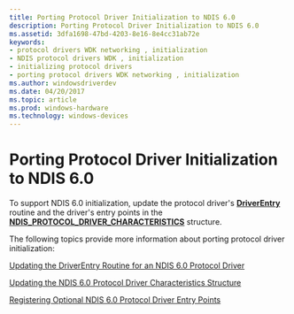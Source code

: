 ```yaml
---
title: Porting Protocol Driver Initialization to NDIS 6.0
description: Porting Protocol Driver Initialization to NDIS 6.0
ms.assetid: 3dfa1698-47bd-4203-8e16-8e4cc31ab72e
keywords:
- protocol drivers WDK networking , initialization
- NDIS protocol drivers WDK , initialization
- initializing protocol drivers
- porting protocol drivers WDK networking , initialization
ms.author: windowsdriverdev
ms.date: 04/20/2017
ms.topic: article
ms.prod: windows-hardware
ms.technology: windows-devices
---
```


# Porting Protocol Driver Initialization to NDIS 6.0





To support NDIS 6.0 initialization, update the protocol driver's [**DriverEntry**](https://msdn.microsoft.com/library/windows/hardware/ff544113) routine and the driver's entry points in the [**NDIS\_PROTOCOL\_DRIVER\_CHARACTERISTICS**](https://msdn.microsoft.com/library/windows/hardware/ff566825) structure.

The following topics provide more information about porting protocol driver initialization:

[Updating the DriverEntry Routine for an NDIS 6.0 Protocol Driver](updating-the-driverentry-routine-for-an-ndis-6-0-protocol-driver.md)

[Updating the NDIS 6.0 Protocol Driver Characteristics Structure](updating-the-ndis-6-0-protocol-driver-characteristics-structure.md)

[Registering Optional NDIS 6.0 Protocol Driver Entry Points](registering-optional-ndis-6-0-protocol-driver-entry-points.md)

 

 





